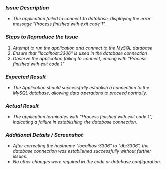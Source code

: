 ### *Issue Description*

* *The application failed to connect to database, displaying the error message "Process finished with exit code 1".*

### *Steps to Reproduce the Issue*

1. *Attempt to run the application and connect to the MySQL database*
2. *Ensure that "localhost:3306" is used in the database connection*
3. *Observe the application failing to connect, ending with "Process finished with exit code 1"*


### *Expected Result*

* *The Application should successfully establish a connection to the MySQL database, allowing data operations to proceed normally.*

### *Actual Result*

* *The application terminates with "Process finished with exit code 1", indicating a failure in establishing the database connection.*


### *Additional Details / Screenshot*

* *After correcting the hostname "localhost:3306" to "db:3306", the database connection was established successfully without further issues.*
* *No other changes were required in the code or database configuration.*

